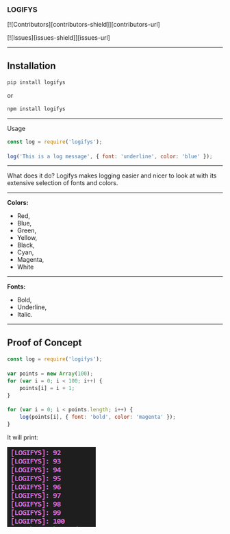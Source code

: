 ### **LOGIFYS**

[![Contributors][contributors-shield]][contributors-url]

[![Issues][issues-shield]][issues-url]

------------

## Installation

```bash
pip install logifys
```
or

```bash
npm install logifys
```

------------

Usage
```javascript
const log = require('logifys');

log('This is a log message', { font: 'underline', color: 'blue' });

```


------------

What does it do? Logifys makes logging easier and nicer to look at with its extensive selection of fonts and colors.


------------

**Colors:**
- Red,
- Blue,
- Green,
- Yellow,
- Black,
- Cyan,
- Magenta,
- White



------------

**Fonts:**
- Bold,
- Underline,
- Italic.

------------

## Proof of Concept 

```javascript
const log = require('logifys');

var points = new Array(100);
for (var i = 0; i < 100; i++) {
    points[i] = i + 1; 
}

for (var i = 0; i < points.length; i++) {
    log(points[i], { font: 'bold', color: 'magenta' }); 
}
```
It will print:

![Image](/package/Images/Count.png)


